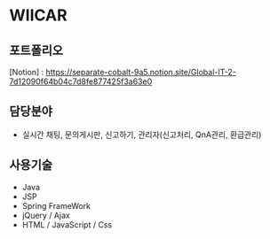 # WIICAR

## 포트폴리오
[Notion] : https://separate-cobalt-9a5.notion.site/Global-IT-2-7d12090f64b04c7d8fe877425f3a63e0

## 담당분야
* 실시간 채팅, 문의게시판, 신고하기, 관리자(신고처리, QnA관리, 환급관리)

## 사용기술
* Java
* JSP
* Spring FrameWork
* jQuery / Ajax
* HTML / JavaScript / Css

